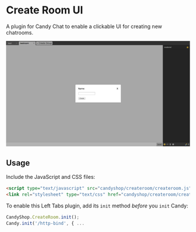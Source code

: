# Create Room UI

A plugin for Candy Chat to enable a clickable UI for creating new chatrooms.

![Create Room UI](screenshot.png)

## Usage
Include the JavaScript and CSS files:
```HTML
<script type="text/javascript" src="candyshop/createroom/createroom.js"></script>
<link rel="stylesheet" type="text/css" href="candyshop/createroom/createroom.css" />
```

To enable this Left Tabs plugin, add its `init` method _before_ you `init` Candy:
```JavaScript
CandyShop.CreateRoom.init();
Candy.init('/http-bind', { ...
```
